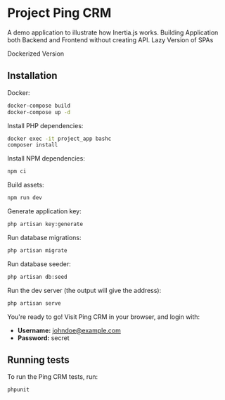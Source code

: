 # Project Ping CRM

A demo application to illustrate how Inertia.js works.
Building Application both Backend and Frontend without creating API.
Lazy Version of SPAs

Dockerized Version

## Installation

Docker:

```sh
docker-compose build
docker-compose up -d
```


Install PHP dependencies:

```sh
docker exec -it project_app bashc
composer install
```

Install NPM dependencies:

```sh
npm ci
```

Build assets:

```sh
npm run dev
```

Generate application key:

```sh
php artisan key:generate
```

Run database migrations:

```sh
php artisan migrate
```

Run database seeder:

```sh
php artisan db:seed
```

Run the dev server (the output will give the address):

```sh
php artisan serve
```

You're ready to go! Visit Ping CRM in your browser, and login with:

- **Username:** johndoe@example.com
- **Password:** secret

## Running tests

To run the Ping CRM tests, run:

```
phpunit
```
